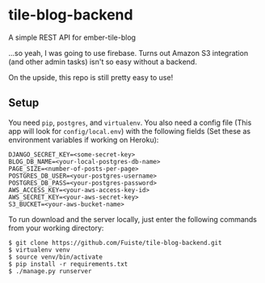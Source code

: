 # tile-blog-backend
A simple REST API for ember-tile-blog

...so yeah, I was going to use firebase.  Turns out Amazon S3 integration (and other admin tasks) isn't so easy without a backend.  

On the upside, this repo is still pretty easy to use!

## Setup

You need `pip`, `postgres`, and `virtualenv`.  You also need a config file (This app will look for `config/local.env`) 
with the following fields (Set these as environment variables if working on Heroku):

```
DJANGO_SECRET_KEY=<some-secret-key>
BLOG_DB_NAME=<your-local-postgres-db-name>
PAGE_SIZE=<number-of-posts-per-page>
POSTGRES_DB_USER=<your-postgres-username>
POSTGRES_DB_PASS=<your-postgres-password>
AWS_ACCESS_KEY=<your-aws-access-key-id>
AWS_SECRET_KEY=<your-aws-secret-key>
S3_BUCKET=<your-aws-bucket-name>
```

To run download and the server locally, just enter the following commands from your working directory:

```
$ git clone https://github.com/Fuiste/tile-blog-backend.git
$ virtualenv venv
$ source venv/bin/activate
$ pip install -r requirements.txt
$ ./manage.py runserver
```
